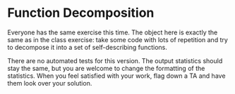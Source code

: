 # Function Decomposition

Everyone has the same exercise this time.  The object here is exactly the same as in the class exercise:
take some code with lots of repetition and try to decompose it into a set of self-describing functions.

There are no automated tests for this version. The output statistics should stay the same, but 
you are welcome to change the formatting of the statistics. When you feel satisfied with your work,
flag down a TA and have them look over your solution.
